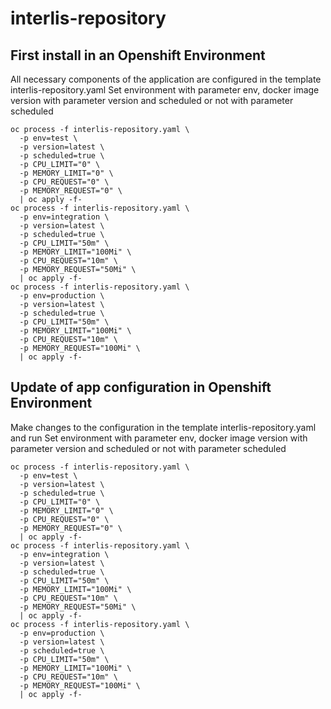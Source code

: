 # interlis-repository

## First install in an Openshift Environment

All necessary components of the application are configured in the template interlis-repository.yaml
Set environment with parameter env, docker image version with parameter version and scheduled or not with parameter scheduled
```
oc process -f interlis-repository.yaml \
  -p env=test \
  -p version=latest \
  -p scheduled=true \
  -p CPU_LIMIT="0" \
  -p MEMORY_LIMIT="0" \
  -p CPU_REQUEST="0" \
  -p MEMORY_REQUEST="0" \
  | oc apply -f-
oc process -f interlis-repository.yaml \
  -p env=integration \
  -p version=latest \
  -p scheduled=true \
  -p CPU_LIMIT="50m" \
  -p MEMORY_LIMIT="100Mi" \
  -p CPU_REQUEST="10m" \
  -p MEMORY_REQUEST="50Mi" \
  | oc apply -f-
oc process -f interlis-repository.yaml \
  -p env=production \
  -p version=latest \
  -p scheduled=true \
  -p CPU_LIMIT="50m" \
  -p MEMORY_LIMIT="100Mi" \
  -p CPU_REQUEST="10m" \
  -p MEMORY_REQUEST="100Mi" \
  | oc apply -f-
```

## Update of app configuration in Openshift Environment

Make changes to the configuration in the template interlis-repository.yaml and run
Set environment with parameter env, docker image version with parameter version and scheduled or not with parameter scheduled
```
oc process -f interlis-repository.yaml \
  -p env=test \
  -p version=latest \
  -p scheduled=true \
  -p CPU_LIMIT="0" \
  -p MEMORY_LIMIT="0" \
  -p CPU_REQUEST="0" \
  -p MEMORY_REQUEST="0" \
  | oc apply -f-
oc process -f interlis-repository.yaml \
  -p env=integration \
  -p version=latest \
  -p scheduled=true \
  -p CPU_LIMIT="50m" \
  -p MEMORY_LIMIT="100Mi" \
  -p CPU_REQUEST="10m" \
  -p MEMORY_REQUEST="50Mi" \
  | oc apply -f-
oc process -f interlis-repository.yaml \
  -p env=production \
  -p version=latest \
  -p scheduled=true \
  -p CPU_LIMIT="50m" \
  -p MEMORY_LIMIT="100Mi" \
  -p CPU_REQUEST="10m" \
  -p MEMORY_REQUEST="100Mi" \
  | oc apply -f-
```
